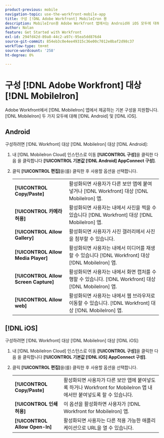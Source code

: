 ```yaml
---
product-previous: mobile
navigation-topic: use-the-workfront-mobile-app
title: 구성 [!DNL Adobe Workfront] MobileIron 용
description: MobileIron용 Adobe Workfront 앱에서는 Android와 iOS 모두에 대해 MobileIron에서 제공하는 기본 구성을 지원합니다.
author: Nolan
feature: Get Started with Workfront
exl-id: 294fd42d-89a8-44c2-a97c-95ea5dd876d4
source-git-commit: 854eb3c0e4ee49315c36e00c7012e0baf2d98c37
workflow-type: tm+mt
source-wordcount: '258'
ht-degree: 0%

---
```


# 구성 [!DNL Adobe Workfront] 대상 [!DNL MobileIron]

Adobe Workfront에서 [!DNL MobileIron] 앱에서 제공하는 기본 구성을 지원합니다. [!DNL MobileIron] 두 가지 모두에 대해 [!DNL Android] 및 [!DNL iOS].

## Android

구성하려면 [!DNL Workfront] 대상 [!DNL MobileIron] 대상 [!DNL Android]:

1. 내 [!DNL MobileIron Cloud] 인스턴스로 이동 **[!UICONTROL 구성]**&#x200B;을 클릭한 다음 을 클릭합니다 **[!UICONTROL 기본값 [!DNL Android] AppConnect 구성]**.

1. 클릭 **[!UICONTROL 편집]**&#x200B;을(를) 클릭한 후 사용할 옵션을 선택합니다.

   <table style="table-layout:auto">
    <tr>
        <td><strong>[!UICONTROL Copy/Paste]</strong></td>
        <td>활성화되면 사용자가 다른 보안 앱에 붙여 넣거나 [!DNL Workfront] 대상 [!DNL MobileIron] 앱.</td>
    </tr>
    <tr>
        <td><strong>[!UICONTROL 카메라 허용]</strong></td>
        <td>활성화되면 사용자는 내에서 사진을 찍을 수 있습니다 [!DNL Workfront] 대상 [!DNL MobileIron] 앱.</td>
    </tr>
    <tr>
        <td><strong>[!UICONTROL Allow Gallery]</strong></td>
        <td>활성화되면 사용자가 사진 갤러리에서 사진을 첨부할 수 있습니다.</td>
    </tr>
    <tr>
        <td><strong>[!UICONTROL Allow Media Player]</strong></td>
        <td>활성화되면 사용자는 내에서 미디어를 재생할 수 있습니다 [!DNL Workfront] 대상 [!DNL MobileIron] 앱.</td>
    </tr>
    <tr>
        <td><strong>[!UICONTROL Allow Screen Capture]</strong></td>
        <td>활성화되면 사용자는 내에서 화면 캡처를 수행할 수 있습니다. [!DNL Workfront] 대상 [!DNL MobileIron] 앱.</td>
    </tr>
    <tr>
        <td><strong>[!UICONTROL Allow web]</strong></td>
        <td>활성화되면 사용자는 내에서 웹 브라우저로 이동할 수 있습니다. [!DNL Workfront] 대상 [!DNL MobileIron] 앱.</td>
    </tr>
   </table>

## [!DNL iOS]

구성하려면 [!DNL Workfront] 대상 [!DNL MobileIron] 대상 [!DNL iOS]:

1. 내 [!DNL MobileIron Cloud] 인스턴스로 이동 **[!UICONTROL 구성]**&#x200B;을 클릭한 다음 을 클릭합니다 **[!UICONTROL 기본값 [!DNL iOS] AppConnect 구성]**.

1. 클릭 **[!UICONTROL 편집]**&#x200B;을(를) 클릭한 후 사용할 옵션을 선택합니다.

   <table style="table-layout:auto">
    <tr>
        <td><strong>[!UICONTROL Copy/Paste]</strong></td>
        <td>활성화되면 사용자가 다른 보안 앱에 붙여넣도록 하거나 Workfront for MobileIron 앱 내에서만 붙여넣도록 할 수 있습니다.</td>
    </tr>
    <tr>
        <td><strong>[!UICONTROL 인쇄 허용]</strong></td>
        <td>이 옵션을 활성화하면 사용자가 [!DNL Workfront for MobileIron] 앱.</td>
    </tr>
    <tr>
        <td><strong>[!UICONTROL Allow Open-In]</strong></td>
        <td>활성화되면 사용자는 다른 적용 가능한 애플리케이션으로 URL을 열 수 있습니다.</td>
    </tr>
   </table>
